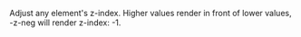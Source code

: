 Adjust any element's z-index. Higher values render in front of lower values, -z-neg will render z-index: -1.
